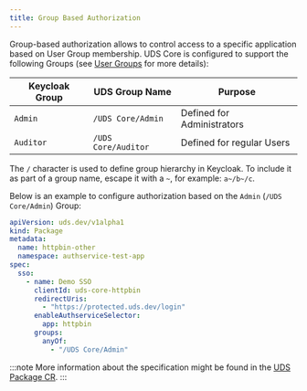 ```yaml
---
title: Group Based Authorization
---
```

<!-- @lulaStart 4147b6a6-3339-4d5d-b10a-f16502b52555 -->
Group-based authorization allows to control access to a specific application based on User Group membership. UDS Core is configured to support the following Groups (see [User Groups](/reference/configuration/single-sign-on/overview/#user-groups) for more details):

| Keycloak Group | UDS Group Name      | Purpose                    |
|----------------|---------------------|----------------------------|
| `Admin`        | `/UDS Core/Admin`   | Defined for Administrators |
| `Auditor`      | `/UDS Core/Auditor` | Defined for regular Users  |

The `/` character is used to define group hierarchy in Keycloak. To include it as part of a group name, escape it with a `~`, for example: `a~/b~/c`.

Below is an example to configure authorization based on the `Admin` (`/UDS Core/Admin`) Group:
<!-- @lulaEnd 4147b6a6-3339-4d5d-b10a-f16502b52555 -->
```yaml
apiVersion: uds.dev/v1alpha1
kind: Package
metadata:
  name: httpbin-other
  namespace: authservice-test-app
spec:
  sso:
    - name: Demo SSO
      clientId: uds-core-httpbin
      redirectUris:
        - "https://protected.uds.dev/login"
      enableAuthserviceSelector:
        app: httpbin
      groups:
        anyOf:
          - "/UDS Core/Admin"
```

:::note
More information about the specification might be found in the [UDS Package CR](/reference/configuration/custom-resources/packages-v1alpha1-cr/#groups).
:::
